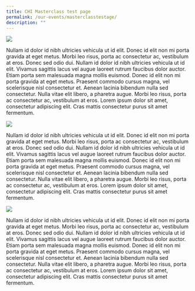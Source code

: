 ```yaml
---
title: CHI Masterclass test page
permalink: /our-events/masterclasstestage/
description: ""
---
```

<div id="wrap">
    <img class="left" src="http://dummyimage.com/64x64/0088cc/ffffff.gif&amp;text=.img">
    <p>Nullam id dolor id nibh ultricies vehicula ut id elit. Donec id elit non
        mi porta gravida at eget metus. Morbi leo risus, porta ac consectetur ac,
        vestibulum at eros. Donec sed odio dui. Nullam id dolor id nibh ultricies
        vehicula ut id elit. Vivamus sagittis lacus vel augue laoreet rutrum faucibus
        dolor auctor. Etiam porta sem malesuada magna mollis euismod. Donec id
        elit non mi porta gravida at eget metus. Praesent commodo cursus magna,
        vel scelerisque nisl consectetur et. Aenean lacinia bibendum nulla sed
        consectetur. Nulla vitae elit libero, a pharetra augue. Morbi leo risus,
        porta ac consectetur ac, vestibulum at eros. Lorem ipsum dolor sit amet,
        consectetur adipiscing elit. Cras mattis consectetur purus sit amet fermentum.</p>
    <img class="right" src="http://dummyimage.com/64x64/0088cc/ffffff.gif&amp;text=.img">
        <p>Nullam id dolor id nibh ultricies vehicula ut id elit. Donec id elit non
            mi porta gravida at eget metus. Morbi leo risus, porta ac consectetur ac,
            vestibulum at eros. Donec sed odio dui. Nullam id dolor id nibh ultricies
            vehicula ut id elit. Vivamus sagittis lacus vel augue laoreet rutrum faucibus
            dolor auctor. Etiam porta sem malesuada magna mollis euismod. Donec id
            elit non mi porta gravida at eget metus. Praesent commodo cursus magna,
            vel scelerisque nisl consectetur et. Aenean lacinia bibendum nulla sed
            consectetur. Nulla vitae elit libero, a pharetra augue. Morbi leo risus,
            porta ac consectetur ac, vestibulum at eros. Lorem ipsum dolor sit amet,
            consectetur adipiscing elit. Cras mattis consectetur purus sit amet fermentum.</p>
        <img class="right" src="http://dummyimage.com/64x64/0088cc/ffffff.gif&amp;text=.img">
            <p>Nullam id dolor id nibh ultricies vehicula ut id elit. Donec id elit non
                mi porta gravida at eget metus. Morbi leo risus, porta ac consectetur ac,
                vestibulum at eros. Donec sed odio dui. Nullam id dolor id nibh ultricies
                vehicula ut id elit. Vivamus sagittis lacus vel augue laoreet rutrum faucibus
                dolor auctor. Etiam porta sem malesuada magna mollis euismod. Donec id
                elit non mi porta gravida at eget metus. Praesent commodo cursus magna,
                vel scelerisque nisl consectetur et. Aenean lacinia bibendum nulla sed
                consectetur. Nulla vitae elit libero, a pharetra augue. Morbi leo risus,
                porta ac consectetur ac, vestibulum at eros. Lorem ipsum dolor sit amet,
                consectetur adipiscing elit. Cras mattis consectetur purus sit amet fermentum.</p>
</div>
